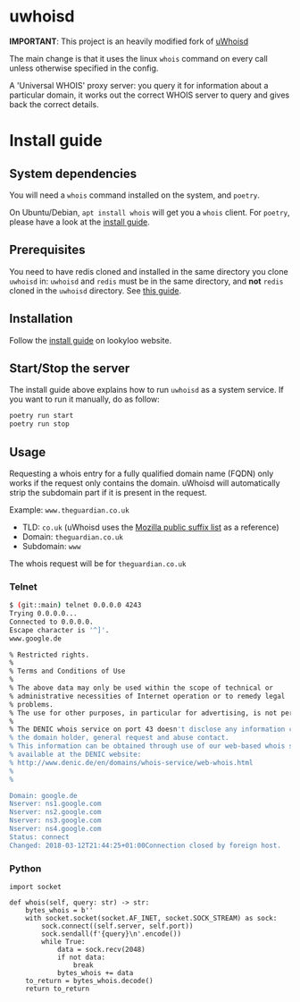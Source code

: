 # uwhoisd

**IMPORTANT**: This project is an heavily modified fork of [uWhoisd](https://github.com/kgaughan/uwhoisd/)

The main change is that it uses the linux `whois` command on every call unless otherwise specified in the config.

A 'Universal WHOIS' proxy server: you query it for information about a
particular domain, it works out the correct WHOIS server to query and gives
back the correct details.


# Install guide

## System dependencies

You will need a `whois` command installed on the system, and `poetry`.

On Ubuntu/Debian, `apt install whois` will get you a `whois` client. For `poetry`, please have a look at the [install guide](https://python-poetry.org/docs/).

## Prerequisites

You need to have redis cloned and installed in the same directory you clone `uwhoisd` in: `uwhoisd` and `redis` must be in the same directory, and **not** `redis` cloned in the `uwhoisd` directory. See [this guide](https://www.lookyloo.eu/docs/main/install-lookyloo.html#_install_redis).

## Installation

Follow the [install guide](https://www.lookyloo.eu/docs/main/install-lookyloo.html#_install_uwhoisd) on lookyloo website.

## Start/Stop the server

The install guide above explains how to run `uwhoisd` as a system service. If you want to run it manually, do as follow:

```bash
poetry run start
poetry run stop
```

## Usage

Requesting a whois entry for a fully qualified domain name (FQDN) only works if the request only contains the domain. uWhoisd will automatically strip the subdomain part if it is present in the request.

Example: `www.theguardian.co.uk`
* TLD: `co.uk` (uWhoisd uses the [Mozilla public suffix list](https://publicsuffix.org/list/) as a reference)
* Domain: `theguardian.co.uk`
* Subdomain: `www`

The whois request will be for `theguardian.co.uk`

### Telnet

```bash
$ (git::main) telnet 0.0.0.0 4243 
Trying 0.0.0.0...
Connected to 0.0.0.0.
Escape character is '^]'.
www.google.de

% Restricted rights.
% 
% Terms and Conditions of Use
% 
% The above data may only be used within the scope of technical or
% administrative necessities of Internet operation or to remedy legal
% problems.
% The use for other purposes, in particular for advertising, is not permitted.
% 
% The DENIC whois service on port 43 doesn't disclose any information concerning
% the domain holder, general request and abuse contact.
% This information can be obtained through use of our web-based whois service
% available at the DENIC website:
% http://www.denic.de/en/domains/whois-service/web-whois.html
% 
% 

Domain: google.de
Nserver: ns1.google.com
Nserver: ns2.google.com
Nserver: ns3.google.com
Nserver: ns4.google.com
Status: connect
Changed: 2018-03-12T21:44:25+01:00Connection closed by foreign host.
```

### Python

```
import socket

def whois(self, query: str) -> str:
    bytes_whois = b''
    with socket.socket(socket.AF_INET, socket.SOCK_STREAM) as sock:
        sock.connect((self.server, self.port))
        sock.sendall(f'{query}\n'.encode())
        while True:
            data = sock.recv(2048)
            if not data:
                break
            bytes_whois += data
    to_return = bytes_whois.decode()
    return to_return
```
